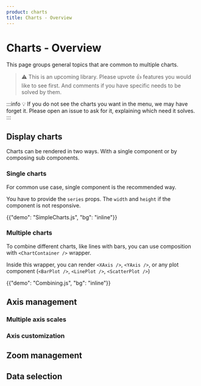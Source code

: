 ```yaml
---
product: charts
title: Charts - Overview
---
```


# Charts - Overview

<p class="description">This page groups general topics that are common to multiple charts.</p>

> ⚠️ This is an upcoming library. Please upvote 👍 features you would like to see first.
> And comments if you have specific needs to be solved by them.

:::info
💡 If you do not see the charts you want in the menu, we may have forget it.
Please open an issue to ask for it, explaining which need it solves.
:::

## Display charts

Charts can be rendered in two ways.
With a single component or by composing sub components.

### Single charts

For common use case, single component is the recommended way.

You have to provide the `series` props.
The `width` and `height` if the component is not responsive.

{{"demo": "SimpleCharts.js", "bg": "inline"}}

### Multiple charts

To combine different charts, like lines with bars, you can use composition with `<ChartContainer />` wrapper.

Inside this wrapper, you can render `<XAxis />`, `<YAxis />`, or any plot component (`<BarPlot />`, `<LinePlot />`, `<ScatterPlot />`)

{{"demo": "Combining.js", "bg": "inline"}}

## Axis management

### Multiple axis scales

### Axis customization

## Zoom management

## Data selection
